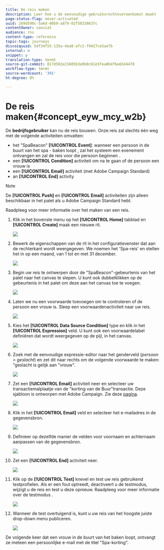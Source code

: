 ```yaml
---
title: De reis maken
description: Leer hoe u de eenvoudige gebruiksrechtovereenkomst maakt
page-status-flag: never-activated
uuid: 269d590c-5a6d-40b9-a879-02f5033863fc
contentOwner: sauviat
audience: rns
content-type: reference
topic-tags: journeys
discoiquuid: 5df34f55-135a-4ea8-afc2-f9427ce5ae7b
internal: n
snippet: y
translation-type: tm+mt
source-git-commit: 017d502e21605b3e0b8c61e5fea0b4f6a65d4470
workflow-type: tm+mt
source-wordcount: '391'
ht-degree: 0%

---
```



# De reis maken{#concept_eyw_mcy_w2b}

De **bedrijfsgebruiker** kan nu de reis bouwen. Onze reis zal slechts één weg met de volgende activiteiten omvatten:

* het &quot;SpaBeacon&quot; **[!UICONTROL Event]**: wanneer een persoon in de buurt van het spa - baken loopt , zal het systeem een evenement ontvangen en zal de reis voor die persoon beginnen .
* een **[!UICONTROL Condition]** activiteit om na te gaan of de persoon een vrouw is
* een **[!UICONTROL Email]** activiteit (met Adobe Campaign Standard)
* an **[!UICONTROL End]** activity

>[!NOTE]
>
>De **[!UICONTROL Push]** en **[!UICONTROL Email]** activiteiten zijn alleen beschikbaar in het palet als u Adobe Campaign Standard hebt.

Raadpleeg [](../building-journeys/journey.md)voor meer informatie over het maken van een reis.

1. Klik in het bovenste menu op het **[!UICONTROL Home]** tabblad en **[!UICONTROL Create]** maak een nieuwe rit.

   ![](../assets/journey31.png)

1. Bewerk de eigenschappen van de rit in het configuratievenster dat aan de rechterkant wordt weergegeven. We noemen het &#39;Spa-reis&#39; en stellen het in op een maand, van 1 tot en met 31 december.

   ![](../assets/journeyuc1_8.png)

1. Begin uw reis te ontwerpen door de &quot;SpaBeacon&quot;-gebeurtenis van het palet naar het canvas te slepen. U kunt ook dubbelklikken op de gebeurtenis in het palet om deze aan het canvas toe te voegen.

   ![](../assets/journeyuc1_9.png)

1. Laten we nu een voorwaarde toevoegen om te controleren of de persoon een vrouw is. Sleep een voorwaardenactiviteit naar uw reis.

   ![](../assets/journeyuc1_10.png)

1. Kies het **[!UICONTROL Data Source Condition]** type en klik in het **[!UICONTROL Expression]** veld. U kunt ook een voorwaardelabel definiëren dat wordt weergegeven op de pijl, in het canvas.

   ![](../assets/journeyuc1_11.png)

1. Zoek met de eenvoudige expressie-editor naar het genderveld (_persoon > geslacht_) en zet dit naar rechts om de volgende voorwaarde te maken: &quot;geslacht is gelijk aan &quot;vrouw&quot;.

   ![](../assets/journeyuc1_12.png)

1. Zet een **[!UICONTROL Email]** activiteit neer en selecteer uw transactiemalplaatje van de &quot;korting van de Buur&quot;transactie. Deze sjabloon is ontworpen met Adobe Campaign. Zie deze [pagina](https://docs.adobe.com/content/help/en/campaign-standard/using/communication-channels/transactional-messaging/about-transactional-messaging.html).

   ![](../assets/journeyuc1_13.png)

1. Klik in het **[!UICONTROL Email]** veld en selecteer het e-mailadres in de gegevensbron.

   ![](../assets/journeyuc1_14.png)

1. Definieer op dezelfde manier de velden voor voornaam en achternaam aanpassen van de gegevensbron.

   ![](../assets/journeyuc1_15.png)

1. Zet een **[!UICONTROL End]** activiteit neer.

   ![](../assets/journeyuc1_17.png)

1. Klik op de **[!UICONTROL Test]** knevel en test uw reis gebruikend testprofielen. Als er een fout optreedt, deactiveert u de testmodus, wijzigt u de reis en test u deze opnieuw. Raadpleeg voor meer informatie over de testmodus [](../building-journeys/testing-the-journey.md).

   ![](../assets/journeyuc1_18bis.png)

1. Wanneer de test overtuigend is, kunt u uw reis van het hoogste juiste drop-down menu publiceren.

   ![](../assets/journeyuc1_18.png)

De volgende keer dat een vrouw in de buurt van het baken loopt, ontvangt ze meteen een persoonlijke e-mail met de titel &quot;Spa-korting&quot;.
